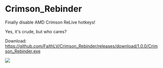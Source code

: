 # Crimson_Rebinder
Finally disable AMD Crimson ReLive hotkeys!

Yes, it's crude, but who cares?

Download: https://github.com/FaithLV/Crimson_Rebinder/releases/download/1.0.0/Crimson_Rebinder.exe

![](https://i.imgur.com/JfufnRP.png)
